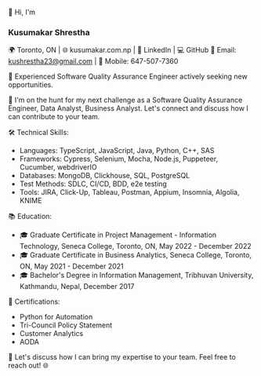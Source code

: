 👋 Hi, I'm <h3>Kusumakar Shrestha</h3>

🌍 Toronto, ON | 🌐 kusumakar.com.np | 📎 LinkedIn | 💻 GitHub
📧 Email: kushrestha23@gmail.com | 📱 Mobile: 647-507-7360

🚀 Experienced Software Quality Assurance Engineer actively seeking new opportunities.

💼 I'm on the hunt for my next challenge as a Software Quality Assurance Engineer, Data Analyst, Business Analyst. Let's connect and discuss how I can contribute to your team.

🛠️ Technical Skills:
- Languages: TypeScript, JavaScript, Java, Python, C++, SAS
- Frameworks: Cypress, Selenium, Mocha, Node.js, Puppeteer, Cucumber, webdriverIO
- Databases: MongoDB, Clickhouse, SQL, PostgreSQL
- Test Methods: SDLC, CI/CD, BDD, e2e testing
- Tools: JIRA, Click-Up, Tableau, Postman, Appium, Insomnia, Algolia, KNIME

📚 Education:
- 🎓 Graduate Certificate in Project Management - Information Technology, Seneca College, Toronto, ON, May 2022 - December 2022
- 🎓 Graduate Certificate in Business Analytics, Seneca College, Toronto, ON, May 2021 - December 2021
- 🎓 Bachelor's Degree in Information Management, Tribhuvan University, Kathmandu, Nepal, December 2017

📜 Certifications:
- Python for Automation
- Tri-Council Policy Statement
- Customer Analytics
- AODA

🌟 Let's discuss how I can bring my expertise to your team. Feel free to reach out! 🌐
